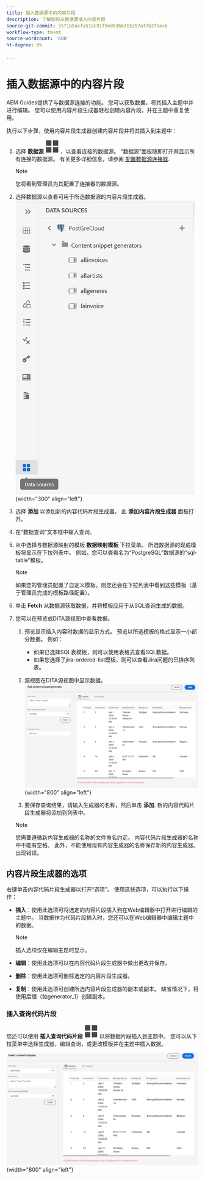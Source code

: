 ```yaml
---
title: 插入数据源中的内容片段
description: 了解如何从数据源插入内容片段
source-git-commit: 3571b8acfa51dc91f9ed0366715357af7b2f1ecb
workflow-type: tm+mt
source-wordcount: '608'
ht-degree: 0%

---
```



# 插入数据源中的内容片段

AEM Guides提供了与数据源连接的功能。 您可以获取数据，将其插入主题中并进行编辑。 您可以使用内容片段生成器轻松创建内容片段，并在主题中重复使用。

执行以下步骤，使用内容片段生成器创建内容片段并将其插入到主题中：

1. 选择 **数据源** ![](images/data-source-icon.svg)   ，以查看连接的数据源。 “数据源”面板随即打开并显示所有连接的数据源。 有关更多详细信息，请参阅 [配置数据源连接器](../cs-install-guide/conf-data-source-connector.md).
   >[!NOTE]
   >
   > 您将看到管理员为其配置了连接器的数据源。

1. 选择数据源以查看可用于所选数据源的内容片段生成器。
   ![](images/code-snippet-generator.png){width="300" align="left"}
1. 选择 **添加** 以添加新的内容代码片段生成器。 此 **添加内容片段生成器** 面板打开。

1. 在“数据查询”文本框中输入查询。
1. 从中选择与数据源映射的模板 **数据映射模板** 下拉菜单。
所选数据源的现成模板将显示在下拉列表中。 例如，您可以查看名为“PostgreSQL”数据源的“sql-table”模板。

   >[!NOTE]
   >  
   > 如果您的管理员配置了自定义模板，则您还会在下拉列表中看到这些模板（基于管理员完成的模板路径配置）。
1. 单击 **Fetch** 从数据源获取数据，并将模板应用于从SQL查询生成的数据。
1. 您可以在预览或DITA源视图中查看数据。

   1. 预览显示插入内容时数据的显示方式。 预览以所选模板的格式显示一小部分数据。
例如：
      * 如果已选择SQL表模板，则可以使用表格式查看SQL数据。
      * 如果您选择了jira-ordered-list模板，则可以查看Jira问题的已排序列表。

   1. 源视图在DITA源视图中显示数据。
      ![](images/add-content-snippet-generator.png){width="800" align="left"}
   1. 要保存查询结果，请输入生成器的名称，然后单击 **添加**.   新的内容代码片段生成器将添加到列表中。

   >[!NOTE]
   >
   > 您需要遵循新内容生成器的名称的文件命名约定。 内容代码片段生成器的名称中不能有空格。 此外，不能使用现有内容生成器的名称保存新的内容生成器。 出现错误。

## 内容片段生成器的选项

右键单击内容代码片段生成器以打开“选项”。 使用这些选项，可以执行以下操作：
* **插入**：使用此选项可将选定的内容片段插入到在Web编辑器中打开进行编辑的主题中。 当数据作为代码片段插入时，您还可以在Web编辑器中编辑主题中的数据。

  >[!NOTE]
  > 
  > 插入选项仅在编辑主题时显示。

* **编辑**：使用此选项可以在内容代码片段生成器中做出更改并保存。
* **删除**：使用此选项可删除选定的内容片段生成器。
* **复制**：使用此选项可创建所选内容片段生成器的副本或副本。 缺省情况下，将使用后缀（如generator_1）创建副本。

### 插入查询代码片段

您还可以使用 **插入查询代码片段** ![](images/data-source-icon.svg)   以将数据片段插入到主题中。  您可以从下拉菜单中选择生成器，编辑查询，或更改模板并在主题中插入数据。

![](images/insert-content-snippet.png){width="800" align="left"}




